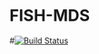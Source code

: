 # FISH-MDS

#[![Build Status](https://travis-ci.org/yjzhang/FISH-MDS.jl.svg?branch=master)](https://travis-ci.org/yjzhang/FISH-MDS.jl)
